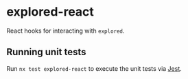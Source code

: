 # explored-react

React hooks for interacting with `explored`.

## Running unit tests

Run `nx test explored-react` to execute the unit tests via [Jest](https://jestjs.io).
